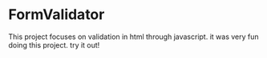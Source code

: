 # FormValidator
This project focuses on validation in html through javascript.
it was very fun doing this project.
try it out!
